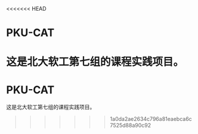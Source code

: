 <<<<<<< HEAD
# PKU-CAT
这是北大软工第七组的课程实践项目。
=======
# PKU-CAT
这是北大软工第七组的课程实践项目。
>>>>>>> 1a0da2ae2634c796a81eaebca6c7525d88a90c92
